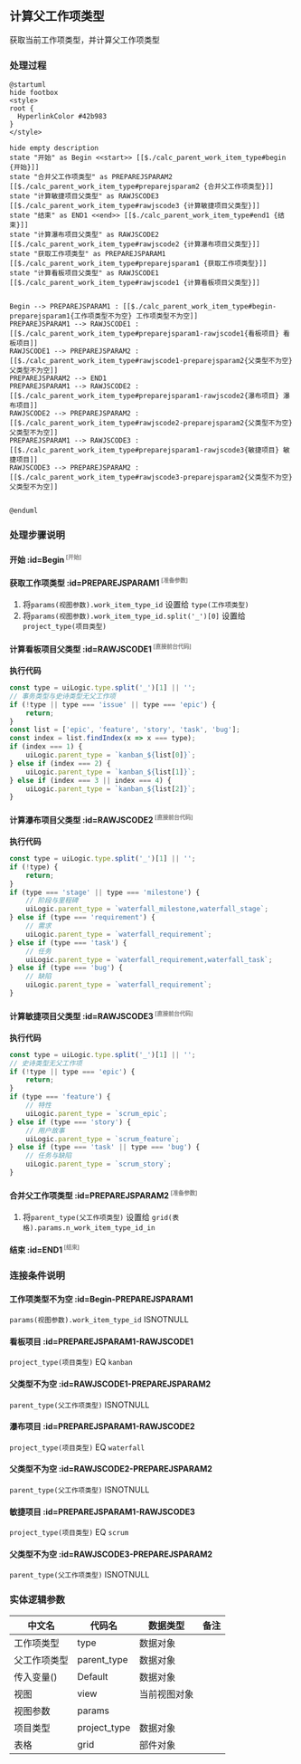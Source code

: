 ## 计算父工作项类型 <!-- {docsify-ignore-all} -->

   获取当前工作项类型，并计算父工作项类型

### 处理过程

```plantuml
@startuml
hide footbox
<style>
root {
  HyperlinkColor #42b983
}
</style>

hide empty description
state "开始" as Begin <<start>> [[$./calc_parent_work_item_type#begin {开始}]]
state "合并父工作项类型" as PREPAREJSPARAM2  [[$./calc_parent_work_item_type#preparejsparam2 {合并父工作项类型}]]
state "计算敏捷项目父类型" as RAWJSCODE3  [[$./calc_parent_work_item_type#rawjscode3 {计算敏捷项目父类型}]]
state "结束" as END1 <<end>> [[$./calc_parent_work_item_type#end1 {结束}]]
state "计算瀑布项目父类型" as RAWJSCODE2  [[$./calc_parent_work_item_type#rawjscode2 {计算瀑布项目父类型}]]
state "获取工作项类型" as PREPAREJSPARAM1  [[$./calc_parent_work_item_type#preparejsparam1 {获取工作项类型}]]
state "计算看板项目父类型" as RAWJSCODE1  [[$./calc_parent_work_item_type#rawjscode1 {计算看板项目父类型}]]


Begin --> PREPAREJSPARAM1 : [[$./calc_parent_work_item_type#begin-preparejsparam1{工作项类型不为空} 工作项类型不为空]]
PREPAREJSPARAM1 --> RAWJSCODE1 : [[$./calc_parent_work_item_type#preparejsparam1-rawjscode1{看板项目} 看板项目]]
RAWJSCODE1 --> PREPAREJSPARAM2 : [[$./calc_parent_work_item_type#rawjscode1-preparejsparam2{父类型不为空} 父类型不为空]]
PREPAREJSPARAM2 --> END1
PREPAREJSPARAM1 --> RAWJSCODE2 : [[$./calc_parent_work_item_type#preparejsparam1-rawjscode2{瀑布项目} 瀑布项目]]
RAWJSCODE2 --> PREPAREJSPARAM2 : [[$./calc_parent_work_item_type#rawjscode2-preparejsparam2{父类型不为空} 父类型不为空]]
PREPAREJSPARAM1 --> RAWJSCODE3 : [[$./calc_parent_work_item_type#preparejsparam1-rawjscode3{敏捷项目} 敏捷项目]]
RAWJSCODE3 --> PREPAREJSPARAM2 : [[$./calc_parent_work_item_type#rawjscode3-preparejsparam2{父类型不为空} 父类型不为空]]


@enduml
```


### 处理步骤说明

#### 开始 :id=Begin<sup class="footnote-symbol"> <font color=gray size=1>[开始]</font></sup>




#### 获取工作项类型 :id=PREPAREJSPARAM1<sup class="footnote-symbol"> <font color=gray size=1>[准备参数]</font></sup>



1. 将`params(视图参数).work_item_type_id` 设置给  `type(工作项类型)`
2. 将`params(视图参数).work_item_type_id.split('_')[0]` 设置给  `project_type(项目类型)`

#### 计算看板项目父类型 :id=RAWJSCODE1<sup class="footnote-symbol"> <font color=gray size=1>[直接前台代码]</font></sup>



<p class="panel-title"><b>执行代码</b></p>

```javascript
const type = uiLogic.type.split('_')[1] || '';
// 事务类型与史诗类型无父工作项
if (!type || type === 'issue' || type === 'epic') {
    return;
}
const list = ['epic', 'feature', 'story', 'task', 'bug'];
const index = list.findIndex(x => x === type);
if (index === 1) {
    uiLogic.parent_type = `kanban_${list[0]}`;
} else if (index === 2) {
    uiLogic.parent_type = `kanban_${list[1]}`;
} else if (index === 3 || index === 4) {
    uiLogic.parent_type = `kanban_${list[2]}`;
}
```

#### 计算瀑布项目父类型 :id=RAWJSCODE2<sup class="footnote-symbol"> <font color=gray size=1>[直接前台代码]</font></sup>



<p class="panel-title"><b>执行代码</b></p>

```javascript
const type = uiLogic.type.split('_')[1] || '';
if (!type) {
    return;
}
if (type === 'stage' || type === 'milestone') {
    // 阶段与里程碑
    uiLogic.parent_type = `waterfall_milestone,waterfall_stage`;
} else if (type === 'requirement') {
    // 需求
    uiLogic.parent_type = `waterfall_requirement`;
} else if (type === 'task') {
    // 任务
    uiLogic.parent_type = `waterfall_requirement,waterfall_task`;
} else if (type === 'bug') {
    // 缺陷
    uiLogic.parent_type = `waterfall_requirement`;
}
```

#### 计算敏捷项目父类型 :id=RAWJSCODE3<sup class="footnote-symbol"> <font color=gray size=1>[直接前台代码]</font></sup>



<p class="panel-title"><b>执行代码</b></p>

```javascript
const type = uiLogic.type.split('_')[1] || '';
// 史诗类型无父工作项
if (!type || type === 'epic') {
    return;
}
if (type === 'feature') {
    // 特性
    uiLogic.parent_type = `scrum_epic`;
} else if (type === 'story') {
    // 用户故事
    uiLogic.parent_type = `scrum_feature`;
} else if (type === 'task' || type === 'bug') {
    // 任务与缺陷
    uiLogic.parent_type = `scrum_story`;
}
```

#### 合并父工作项类型 :id=PREPAREJSPARAM2<sup class="footnote-symbol"> <font color=gray size=1>[准备参数]</font></sup>



1. 将`parent_type(父工作项类型)` 设置给  `grid(表格).params.n_work_item_type_id_in`

#### 结束 :id=END1<sup class="footnote-symbol"> <font color=gray size=1>[结束]</font></sup>




### 连接条件说明
#### 工作项类型不为空 :id=Begin-PREPAREJSPARAM1

```params(视图参数).work_item_type_id``` ISNOTNULL
#### 看板项目 :id=PREPAREJSPARAM1-RAWJSCODE1

```project_type(项目类型)``` EQ ```kanban```
#### 父类型不为空 :id=RAWJSCODE1-PREPAREJSPARAM2

```parent_type(父工作项类型)``` ISNOTNULL
#### 瀑布项目 :id=PREPAREJSPARAM1-RAWJSCODE2

```project_type(项目类型)``` EQ ```waterfall```
#### 父类型不为空 :id=RAWJSCODE2-PREPAREJSPARAM2

```parent_type(父工作项类型)``` ISNOTNULL
#### 敏捷项目 :id=PREPAREJSPARAM1-RAWJSCODE3

```project_type(项目类型)``` EQ ```scrum```
#### 父类型不为空 :id=RAWJSCODE3-PREPAREJSPARAM2

```parent_type(父工作项类型)``` ISNOTNULL


### 实体逻辑参数

|    中文名   |    代码名    |  数据类型      |备注 |
| --------| --------| --------  | --------   |
|工作项类型|type|数据对象||
|父工作项类型|parent_type|数据对象||
|传入变量(<i class="fa fa-check"/></i>)|Default|数据对象||
|视图|view|当前视图对象||
|视图参数|params|||
|项目类型|project_type|数据对象||
|表格|grid|部件对象||
